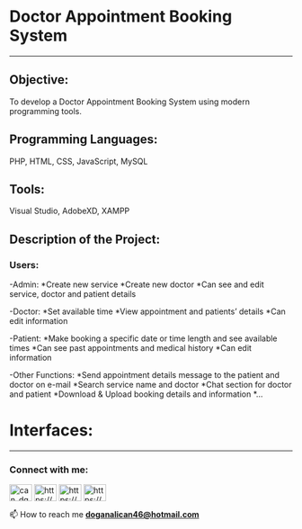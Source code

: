 # Doctor Appointment Booking System
___________________________________________________________________________________________________________________

## Objective: 
To develop a Doctor Appointment Booking System using modern programming tools.
## Programming Languages: 
PHP, HTML, CSS, JavaScript, MySQL
## Tools: 
Visual Studio, AdobeXD, XAMPP

## Description of the Project:


### Users: 
-Admin:		*Create new service
			*Create new doctor
			*Can see and edit service, doctor and patient details


-Doctor: 	*Set available time
			*View appointment and patients’ details
			*Can edit information


-Patient: 	*Make booking a specific date or time length and see available times
			*Can see past appointments and medical history
			*Can edit information
			
-Other Functions:
			*Send appointment details message to the patient and doctor on e-mail
			*Search service name and doctor
			*Chat section for doctor and patient
			*Download & Upload booking details and information
			*…


# Interfaces:
	
  


___________________________________________________________________________________________________________________

<h3 align="left">Connect with me:</h3>
<p align="left">
<a href="https://twitter.com/can_dgn46" target="blank"><img align="center" src="https://raw.githubusercontent.com/rahuldkjain/github-profile-readme-generator/master/src/images/icons/Social/twitter.svg" alt="can_dgn46" height="30" width="40" /></a>
<a href="https://linkedin.com/in/https://www.linkedin.com/in/doganalican46/" target="blank"><img align="center" src="https://raw.githubusercontent.com/rahuldkjain/github-profile-readme-generator/master/src/images/icons/Social/linked-in-alt.svg" alt="https://www.linkedin.com/in/doganalican46/" height="30" width="40" /></a>
<a href="https://fb.com/https://www.facebook.com/doganalican46/" target="blank"><img align="center" src="https://raw.githubusercontent.com/rahuldkjain/github-profile-readme-generator/master/src/images/icons/Social/facebook.svg" alt="https://www.facebook.com/doganalican46/" height="30" width="40" /></a>
<a href="https://instagram.com/https://www.instagram.com/can.dgn.46/" target="blank"><img align="center" src="https://raw.githubusercontent.com/rahuldkjain/github-profile-readme-generator/master/src/images/icons/Social/instagram.svg" alt="https://www.instagram.com/can.dgn.46/" height="30" width="40" /></a>
</p>

📫 How to reach me **doganalican46@hotmail.com**

